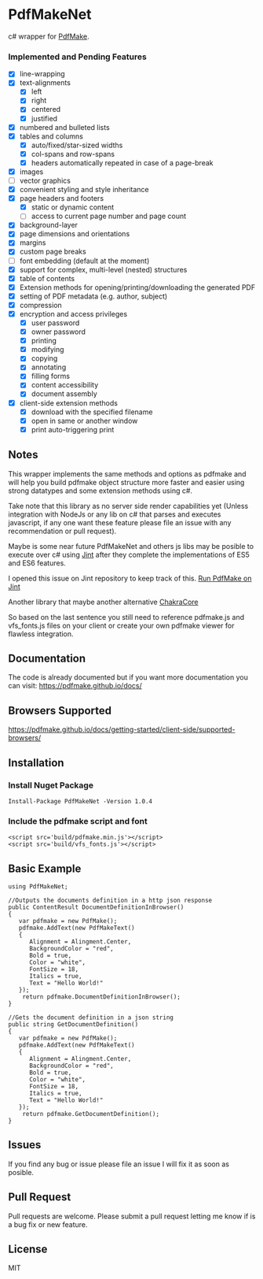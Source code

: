 # PdfMakeNet

c# wrapper for [PdfMake](http://pdfmake.org/#/).

### Implemented and Pending Features

* [x] line-wrapping
* [x] text-alignments
  * [x] left
  * [x] right
  * [x] centered
  * [x] justified
* [x] numbered and bulleted lists
* [x] tables and columns
  *  [x] auto/fixed/star-sized widths
  *  [x] col-spans and row-spans
  *  [x] headers automatically repeated in case of a page-break
* [x] images 
* [ ] vector graphics
* [x] convenient styling and style inheritance
* [x] page headers and footers
  * [x] static or dynamic content
  * [ ] access to current page number and page count
* [x] background-layer
* [x] page dimensions and orientations
* [x] margins
* [x] custom page breaks
* [ ] font embedding (default at the moment)
* [x] support for complex, multi-level (nested) structures
* [x] table of contents
* [x] Extension methods for opening/printing/downloading the generated PDF
* [x] setting of PDF metadata (e.g. author, subject)
* [x] compression
* [x] encryption and access privileges
  * [x] user password
  * [x] owner password
  * [x] printing
  * [x] modifying
  * [x] copying
  * [x] annotating
  * [x] filling forms
  * [x] content accessibility
  * [x] document assembly
* [x] client-side extension methods
  * [x] download with the specified filename
  * [x] open in same or another window
  * [x] print auto-triggering print

## Notes

This wrapper implements the same methods and options as pdfmake and will help you build pdfmake object structure more faster and easier using strong datatypes and some extension methods using c#.

Take note that this library as no server side render capabilities yet (Unless integration with NodeJs or any lib on c# that parses and executes javascript, if any one want these feature please file an issue with any recommendation or pull request).

Maybe is some near future PdfMakeNet and others js libs may be posible to execute over c# using [Jint](https://github.com/sebastienros/jint) after they complete the implementations of ES5 and ES6 features.

I opened this issue on Jint repository to keep track of this. [Run PdfMake on Jint](https://github.com/sebastienros/jint/issues/609)

Another library that maybe another alternative [ChakraCore](https://github.com/microsoft/ChakraCore)

So based on the last sentence you still need to reference pdfmake.js and vfs_fonts.js files on your client or create your own pdfmake viewer for flawless integration.

## Documentation

The code is already documented but if you want more documentation you can visit: https://pdfmake.github.io/docs/

## Browsers Supported

https://pdfmake.github.io/docs/getting-started/client-side/supported-browsers/

## Installation

### Install Nuget Package 

```
Install-Package PdfMakeNet -Version 1.0.4
```

### Include the pdfmake script and font

```
<script src='build/pdfmake.min.js'></script>
<script src='build/vfs_fonts.js'></script>
```

## Basic Example

```
using PdfMakeNet;

//Outputs the documents definition in a http json response
public ContentResult DocumentDefinitionInBrowser()
{
   var pdfmake = new PdfMake();
   pdfmake.AddText(new PdfMakeText() 
   { 
      Alignment = Alingment.Center,
      BackgroundColor = "red",
      Bold = true,
      Color = "white",
      FontSize = 18,
      Italics = true,
      Text = "Hello World!"
   });
    return pdfmake.DocumentDefinitionInBrowser();
}

//Gets the document definition in a json string
public string GetDocumentDefinition()
{
   var pdfmake = new PdfMake();
   pdfmake.AddText(new PdfMakeText() 
   { 
      Alignment = Alingment.Center,
      BackgroundColor = "red",
      Bold = true,
      Color = "white",
      FontSize = 18,
      Italics = true,
      Text = "Hello World!"
   });
    return pdfmake.GetDocumentDefinition();
}
```

## Issues

If you find any bug or issue please file an issue I will fix it as soon as posible.

## Pull Request

Pull requests are welcome. Please submit a pull request letting me know if is a bug fix or new feature.

## License
MIT
